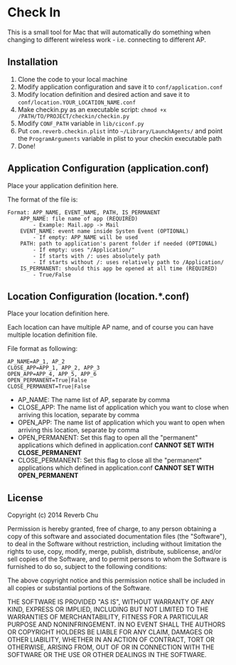 Check In
========

This is a small tool for Mac that will automatically do something when changing to different wireless work - i.e. connecting to different AP. 

Installation
------------

1. Clone the code to your local machine
2. Modify application configuration and save it to `conf/application.conf`
3. Modify location definition and desired action and save it to `conf/location.YOUR_LOCATION_NAME.conf`
4. Make checkin.py as an executable script: `chmod +x /PATH/TO/PROJECT/checkin/checkin.py`
5. Modify `CONF_PATH` variable in `lib/ciconf.py` 
6. Put `com.reverb.checkin.plist` into `~/Library/LaunchAgents/` and point the `ProgramArguments` variable in plist to your checkin executable path
7. Done!

Application Configuration (application.conf)
--------------------------------------------

Place your application definition here.

The format of the file is:
```
Format: APP_NAME, EVENT_NAME, PATH, IS_PERMANENT
    APP_NAME: file name of app (REQUIRED)
        - Example: Mail.app -> Mail
    EVENT_NAME: event name inside Systen Event (OPTIONAL)
        - If empty: APP_NAME will be used
    PATH: path to application's parent folder if needed (OPTIONAL)
        - If empty: uses "/Application/"
        - If starts with /: uses absolutely path
        - If starts without /: uses relatively path to /Application/
    IS_PERMANENT: should this app be opened at all time (REQUIRED)
        - True/False
```

Location Configuration (location.*.conf)
----------------------------------------

Place your location definition here.

Each location can have multiple AP name, and of course you can have multiple location definition file.

File format as following:
```
AP_NAME=AP_1, AP_2
CLOSE_APP=APP_1, APP_2, APP_3
OPEN_APP=APP_4, APP_5, APP_6
OPEN_PERMANENT=True|False
CLOSE_PERMANENT=True|False
```
- AP_NAME: The name list of AP, separate by comma
- CLOSE_APP: The name list of application which you want to close when arriving this location, separate by comma
- OPEN_APP: The name list of application which you want to open when arriving this location, separate by comma
- OPEN_PERMANENT: Set this flag to open all the "permanent" applications which defined in application.conf **CANNOT SET WITH CLOSE_PERMANENT**
- CLOSE_PERMANENT: Set this flag to close all the "permanent" applications which defined in application.conf **CANNOT SET WITH OPEN_PERMANENT**

License
-------

Copyright (c) 2014 Reverb Chu

Permission is hereby granted, free of charge, to any person obtaining a copy
of this software and associated documentation files (the "Software"), to deal
in the Software without restriction, including without limitation the rights
to use, copy, modify, merge, publish, distribute, sublicense, and/or sell
copies of the Software, and to permit persons to whom the Software is
furnished to do so, subject to the following conditions:

The above copyright notice and this permission notice shall be included in all
copies or substantial portions of the Software.

THE SOFTWARE IS PROVIDED "AS IS", WITHOUT WARRANTY OF ANY KIND, EXPRESS OR
IMPLIED, INCLUDING BUT NOT LIMITED TO THE WARRANTIES OF MERCHANTABILITY,
FITNESS FOR A PARTICULAR PURPOSE AND NONINFRINGEMENT. IN NO EVENT SHALL THE
AUTHORS OR COPYRIGHT HOLDERS BE LIABLE FOR ANY CLAIM, DAMAGES OR OTHER
LIABILITY, WHETHER IN AN ACTION OF CONTRACT, TORT OR OTHERWISE, ARISING FROM,
OUT OF OR IN CONNECTION WITH THE SOFTWARE OR THE USE OR OTHER DEALINGS IN THE
SOFTWARE.
